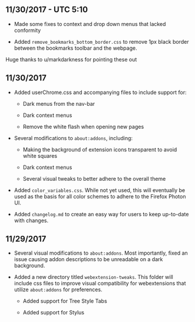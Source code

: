 ## 11/30/2017 - UTC 5:10

* Made some fixes to context and drop down menus that lacked conformity 

* Added `remove_bookmarks_bottom_border.css` to remove 1px black border between the bookmarks toolbar and the webpage.

Huge thanks to u/markdarkness for pointing these out


## 11/30/2017

* Added userChrome.css and accompanying files to include support for:

	* Dark menus from the nav-bar
	
	* Dark context menus
	
	* Remove the white flash when opening new pages

* Several modifications to `about:addons`, including:

	* Making the background of extension icons transparent to avoid white squares
	
	* Dark context menus 
	
	* Several visual tweaks to better adhere to the overall theme
	
* Added `color_variables.css`.  While not yet used, this will eventually be used as the basis for all color schemes to adhere to the Firefox Photon UI.  

* Added `changelog.md` to create an easy way for users to keep up-to-date with changes.  

## 11/29/2017

* Several visual modifications to `about:addons`.  Most importantly, fixed an issue causing addon descriptions to be unreadable on a dark background.
	
* Added a new directory titled `webextension-tweaks`.  This folder will include css files to improve visual compatibility for webextensions that utilize `about:addons` for preferences.  

	* Added support for Tree Style Tabs
	
	* Added support for Stylus